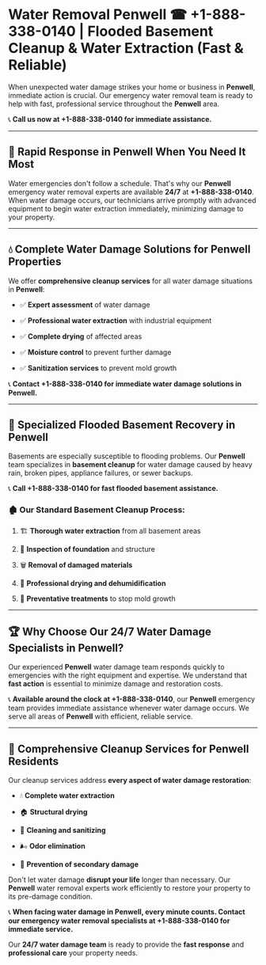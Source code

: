 # Water Removal Penwell ☎ +1-888-338-0140 | Flooded Basement Cleanup & Water Extraction (Fast & Reliable)

When unexpected water damage strikes your home or business in **Penwell**, immediate action is crucial. Our emergency water removal team is ready to help with fast, professional service throughout the **Penwell** area. 

📞 **Call us now at +1-888-338-0140 for immediate assistance.**
---
## 🚀 Rapid Response in Penwell When You Need It Most
Water emergencies don't follow a schedule. That's why our **Penwell** emergency water removal experts are available **24/7** at **+1-888-338-0140**. When water damage occurs, our technicians arrive promptly with advanced equipment to begin water extraction immediately, minimizing damage to your property.
---
## 💧 Complete Water Damage Solutions for Penwell Properties
We offer **comprehensive cleanup services** for all water damage situations in **Penwell**:
- ✅ **Expert assessment** of water damage  
- ✅ **Professional water extraction** with industrial equipment  
- ✅ **Complete drying** of affected areas  
- ✅ **Moisture control** to prevent further damage  
- ✅ **Sanitization services** to prevent mold growth  
📞 **Contact +1-888-338-0140 for immediate water damage solutions in Penwell.**
---
## 🌊 Specialized Flooded Basement Recovery in Penwell
Basements are especially susceptible to flooding problems. Our **Penwell** team specializes in **basement cleanup** for water damage caused by heavy rain, broken pipes, appliance failures, or sewer backups. 
📞 **Call +1-888-338-0140 for fast flooded basement assistance.**
### 🏚️ Our Standard Basement Cleanup Process:
1. 🏗️ **Thorough water extraction** from all basement areas  
2. 🔎 **Inspection of foundation** and structure  
3. 🗑️ **Removal of damaged materials**  
4. 💨 **Professional drying and dehumidification**  
5. 🚫 **Preventative treatments** to stop mold growth  
---
## 🏆 Why Choose Our 24/7 Water Damage Specialists in Penwell?
Our experienced **Penwell** water damage team responds quickly to emergencies with the right equipment and expertise. We understand that **fast action** is essential to minimize damage and restoration costs.
📞 **Available around the clock at +1-888-338-0140**, our **Penwell** emergency team provides immediate assistance whenever water damage occurs. We serve all areas of **Penwell** with efficient, reliable service.
---
## 🧹 Comprehensive Cleanup Services for Penwell Residents
Our cleanup services address **every aspect of water damage restoration**:
- 💧 **Complete water extraction**  
- 🏠 **Structural drying**  
- 🧼 **Cleaning and sanitizing**  
- 🌬️ **Odor elimination**  
- 🚫 **Prevention of secondary damage**  
Don't let water damage **disrupt your life** longer than necessary. Our **Penwell** water removal experts work efficiently to restore your property to its pre-damage condition.
📞 **When facing water damage in Penwell, every minute counts. Contact our emergency water removal specialists at +1-888-338-0140 for immediate service.**
Our **24/7 water damage team** is ready to provide the **fast response** and **professional care** your property needs.
